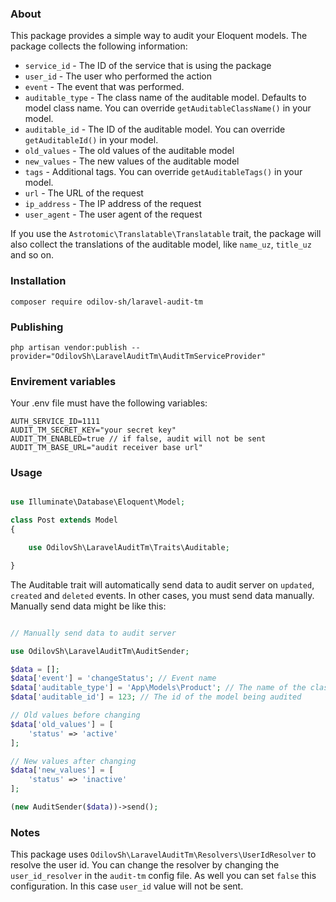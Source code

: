 ### About

This package provides a simple way to audit your Eloquent models.
The package collects the following information:

- `service_id` - The ID of the service that is using the package
- `user_id` - The user who performed the action
- `event` - The event that was performed.
- `auditable_type` - The class name of the auditable model. Defaults to model class name. You can override `getAuditableClassName()` in your model.
- `auditable_id` - The ID of the auditable model. You can override `getAuditableId()` in your model.
- `old_values` - The old values of the auditable model
- `new_values` - The new values of the auditable model
- `tags` - Additional tags. You can override `getAuditableTags()` in your model.
- `url` - The URL of the request
- `ip_address` - The IP address of the request
- `user_agent` - The user agent of the request

If you use the `Astrotomic\Translatable\Translatable` trait, the package will also collect the translations of the auditable model, like `name_uz`, `title_uz` and so on.


### Installation

```shell
composer require odilov-sh/laravel-audit-tm
```
### Publishing
    
```shell
php artisan vendor:publish --provider="OdilovSh\LaravelAuditTm\AuditTmServiceProvider"
```
### Envirement variables
Your .env file must have the following variables:
```dotenv
AUTH_SERVICE_ID=1111
AUDIT_TM_SECRET_KEY="your secret key"
AUDIT_TM_ENABLED=true // if false, audit will not be sent
AUDIT_TM_BASE_URL="audit receiver base url"
```

### Usage

```php

use Illuminate\Database\Eloquent\Model;

class Post extends Model
{

    use OdilovSh\LaravelAuditTm\Traits\Auditable;

}

```

The Auditable trait will automatically send data to audit server on `updated`, `created` and `deleted` events. In other cases, you must send data manually. Manually send data might be like this:

```php

// Manually send data to audit server

use OdilovSh\LaravelAuditTm\AuditSender;

$data = [];
$data['event'] = 'changeStatus'; // Event name
$data['auditable_type'] = 'App\Models\Product'; // The name of the class being audited
$data['auditable_id'] = 123; // The id of the model being audited

// Old values before changing
$data['old_values'] = [
    'status' => 'active'
];

// New values after changing
$data['new_values'] = [
    'status' => 'inactive'
];

(new AuditSender($data))->send();
```

### Notes
This package uses `OdilovSh\LaravelAuditTm\Resolvers\UserIdResolver` to resolve the user id. You can change the resolver by changing the `user_id_resolver` in the `audit-tm` config file. As well you can set `false` this configuration. In this case `user_id` value will not be sent. 

